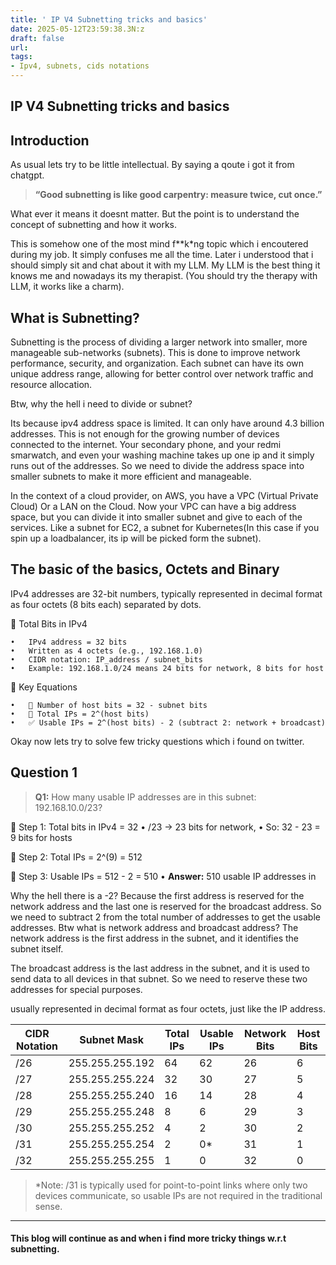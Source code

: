```yaml
---
title: ' IP V4 Subnetting tricks and basics'
date: 2025-05-12T23:59:38.3N:z
draft: false
url: 
tags: 
- Ipv4, subnets, cids notations
---
```


## IP V4 Subnetting tricks and basics

## Introduction

 As usual lets try to be little intellectual. By saying a qoute i got it from chatgpt.
> **“Good subnetting is like good carpentry: measure twice, cut once.”**

What ever it means it doesnt matter. But the point is to understand the concept of subnetting and how it works.


This is somehow one of the most mind f**k*ng topic which i encoutered during my job. It simply confuses me all the time. Later i understood that i should simply sit and chat about it with my LLM. My LLM is the best thing it knows me and nowadays its my therapist. (You should try the therapy with LLM, it works like a charm).

## What is Subnetting?

Subnetting is the process of dividing a larger network into smaller, more manageable sub-networks (subnets). This is done to improve network performance, security, and organization. Each subnet can have its own unique address range, allowing for better control over network traffic and resource allocation.

Btw, why the hell i need to divide or subnet?

Its because ipv4 address space is limited. It can only have around 4.3 billion addresses. This is not enough for the growing number of devices connected to the internet. Your secondary phone, and your redmi smarwatch, and even your washing machine takes up one ip and it simply runs out of the addresses. So we need to divide the address space into smaller subnets to make it more efficient and manageable. 

In the context of a cloud provider, on AWS, you have a VPC (Virtual Private Cloud) Or a LAN on the Cloud. Now your VPC can have a big address space, but you can divide it into smaller subnet and give to each of the services. Like a subnet for EC2, a subnet for Kubernetes(In this case if you spin up a loadbalancer, its ip will be picked form the subnet).

## The basic of the basics, Octets and Binary
IPv4 addresses are 32-bit numbers, typically represented in decimal format as four octets (8 bits each) separated by dots.

🔢 Total Bits in IPv4

	•	IPv4 address = 32 bits
	•	Written as 4 octets (e.g., 192.168.1.0)
	•	CIDR notation: IP_address / subnet_bits
	•	Example: 192.168.1.0/24 means 24 bits for network, 8 bits for host


🧮 Key Equations

	•	🧠 Number of host bits = 32 - subnet bits
	•	🔢 Total IPs = 2^(host bits)
	•	✅ Usable IPs = 2^(host bits) - 2 (subtract 2: network + broadcast)

Okay now lets try to solve few tricky questions which i found on twitter.

## Question 1
> **Q1:** How many usable IP addresses are in this subnet: 192.168.10.0/23?

🧠 Step 1: Total bits in IPv4 = 32
	•	/23 → 23 bits for network,
	•	So: 32 - 23 = 9 bits for hosts

🧠 Step 2: Total IPs = 2^(9) = 512

🧠 Step 3: Usable IPs = 512 - 2 = 510
    •	**Answer:** 510 usable IP addresses in

Why the hell there is a -2? Because the first address is reserved for the network address and the last one is reserved for the broadcast address. So we need to subtract 2 from the total number of addresses to get the usable addresses. Btw what is network address and broadcast address?
The network address is the first address in the subnet, and it identifies the subnet itself. 

The broadcast address is the last address in the subnet, and it is used to send data to all devices in that subnet. So we need to reserve these two addresses for special purposes.

 usually represented in decimal format as four octets, just like the IP address.

| CIDR Notation | Subnet Mask       | Total IPs | Usable IPs | Network Bits | Host Bits |
|---------------|-------------------|-----------|------------|--------------|-----------|
| /26           | 255.255.255.192  | 64        | 62         | 26           | 6         |
| /27           | 255.255.255.224  | 32        | 30         | 27           | 5         |
| /28           | 255.255.255.240  | 16        | 14         | 28           | 4         |
| /29           | 255.255.255.248  | 8         | 6          | 29           | 3         |
| /30           | 255.255.255.252  | 4         | 2          | 30           | 2         |
| /31           | 255.255.255.254  | 2         | 0*         | 31           | 1         |
| /32           | 255.255.255.255  | 1         | 0          | 32           | 0         |

> *Note: /31 is typically used for point-to-point links where only two devices communicate, so usable IPs are not required in the traditional sense.

---
#### This blog will continue as and when i find more tricky things w.r.t subnetting.
